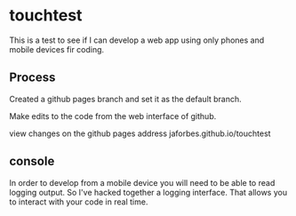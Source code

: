 touchtest
=========

This is a test to see if I can develop a web app using only phones and mobile devices fir coding.

Process
-------

Created a github pages branch and set it as the default branch.

Make edits to the code from the web interface of github.

view changes on the github pages address jaforbes.github.io/touchtest

console
-------

In order to develop from a mobile device you will need to be able to read logging output.
So I've hacked together a logging interface.  That allows you to interact with your code in real time.
